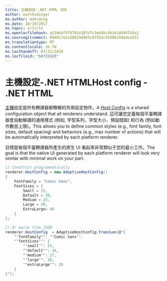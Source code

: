 ```yaml
---
title: 主機設定-.NET HTML SDK
author: matthidinger
ms.author: mahiding
ms.date: 10/19/2017
ms.topic: article
ms.openlocfilehash: a51b64f5f9783a187d7c3eb56c563a1d4497d3e2
ms.sourcegitcommit: 6889c7e1a38029d965c8f91dc9108819dbdea552
ms.translationtype: MT
ms.contentlocale: zh-TW
ms.lasthandoff: 07/31/2019
ms.locfileid: "68732820"
---
```

# <a name="host-config---net-html"></a><span data-ttu-id="cce63-102">主機設定-.NET HTML</span><span class="sxs-lookup"><span data-stu-id="cce63-102">Host config - .NET HTML</span></span>

<span data-ttu-id="cce63-103">[主機](../../../rendering-cards/host-config.md)設定是所有轉譯器都瞭解的共用設定物件。</span><span class="sxs-lookup"><span data-stu-id="cce63-103">A [Host Config](../../../rendering-cards/host-config.md) is a shared configuration object that all renderers understand.</span></span> <span data-ttu-id="cce63-104">這可讓您定義每個平臺轉譯器會自動解讀的通用樣式 (例如, 字型系列、字型大小、預設間距) 和行為 (例如動作數目上限)。</span><span class="sxs-lookup"><span data-stu-id="cce63-104">This allows you to define common styles (e.g., font family, font sizes, default spacing) and behaviors (e.g., max number of actions) that will be automatically interpreted by each platform renderer.</span></span> 

<span data-ttu-id="cce63-105">目標是每個平臺轉譯器所產生的原生 UI 看起來非常類似于您的最小工作。</span><span class="sxs-lookup"><span data-stu-id="cce63-105">The goal is that the native UI generated by each platform renderer will look very similar with minimal work on your part.</span></span>

```csharp
// Construct programmatically
renderer.HostConfig = new AdaptiveHostConfig() 
{
    FontFamily = "Comic Sans",
    FontSizes = {
        Small = 15,
        Default = 20,
        Medium = 25,
        Large = 30,
        ExtraLarge= 40
    }
};

// Or parse from JSON
renderer.HostConfig  = AdaptiveHostConfig.FromJson(@"{
    ""fontFamily"": ""Comic Sans"",
    ""fontSizes"": {
        ""small"": 25,
        ""default"": 26,
        ""medium"": 27,
        ""large"": 28,
        ""extraLarge"": 29
    }
}");
```